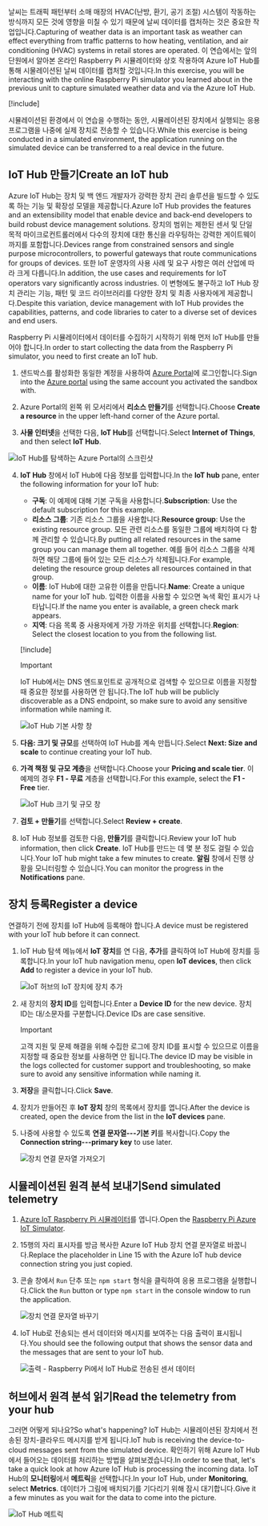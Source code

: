 <span data-ttu-id="6b9e7-101">날씨는 트래픽 패턴부터 소매 매장의 HVAC(난방, 환기, 공기 조절) 시스템이 작동하는 방식까지 모든 것에 영향을 미칠 수 있기 때문에 날씨 데이터를 캡처하는 것은 중요한 작업입니다.</span><span class="sxs-lookup"><span data-stu-id="6b9e7-101">Capturing of weather data is an important task as weather can effect everything from traffic patterns to how heating, ventilation, and air conditioning (HVAC) systems in retail stores are operated.</span></span> <span data-ttu-id="6b9e7-102">이 연습에서는 앞의 단원에서 알아본 온라인 Raspberry Pi 시뮬레이터와 상호 작용하여 Azure IoT Hub를 통해 시물레이션된 날씨 데이터를 캡처할 것입니다.</span><span class="sxs-lookup"><span data-stu-id="6b9e7-102">In this exercise, you will be interacting with the online Raspberry Pi simulator you learned about in the previous unit to capture simulated weather data and via the Azure IoT Hub.</span></span>

[!include[](../../../includes/azure-sandbox-activate.md)]

<span data-ttu-id="6b9e7-103">시뮬레이션된 환경에서 이 연습을 수행하는 동안, 시뮬레이션된 장치에서 실행되는 응용 프로그램을 나중에 실제 장치로 전송할 수 있습니다.</span><span class="sxs-lookup"><span data-stu-id="6b9e7-103">While this exercise is being conducted in a simulated environment, the application running on the simulated device can be transferred to a real device in the future.</span></span>

## <a name="create-an-iot-hub"></a><span data-ttu-id="6b9e7-104">IoT Hub 만들기</span><span class="sxs-lookup"><span data-stu-id="6b9e7-104">Create an IoT hub</span></span>
<span data-ttu-id="6b9e7-105">Azure IoT Hub는 장치 및 백 엔드 개발자가 강력한 장치 관리 솔루션을 빌드할 수 있도록 하는 기능 및 확장성 모델을 제공합니다.</span><span class="sxs-lookup"><span data-stu-id="6b9e7-105">Azure IoT Hub provides the features and an extensibility model that enable device and back-end developers to build robust device management solutions.</span></span> <span data-ttu-id="6b9e7-106">장치의 범위는 제한된 센서 및 단일 목적 마이크로컨트롤러에서 다수의 장치에 대한 통신을 라우팅하는 강력한 게이트웨이까지를 포함합니다.</span><span class="sxs-lookup"><span data-stu-id="6b9e7-106">Devices range from constrained sensors and single purpose microcontrollers, to powerful gateways that route communications for groups of devices.</span></span> <span data-ttu-id="6b9e7-107">또한 IoT 운영자의 사용 사례 및 요구 사항은 여러 산업에 따라 크게 다릅니다.</span><span class="sxs-lookup"><span data-stu-id="6b9e7-107">In addition, the use cases and requirements for IoT operators vary significantly across industries.</span></span> <span data-ttu-id="6b9e7-108">이 변형에도 불구하고 IoT Hub 장치 관리는 기능, 패턴 및 코드 라이브러리를 다양한 장치 및 최종 사용자에게 제공합니다.</span><span class="sxs-lookup"><span data-stu-id="6b9e7-108">Despite this variation, device management with IoT Hub provides the capabilities, patterns, and code libraries to cater to a diverse set of devices and end users.</span></span>

<span data-ttu-id="6b9e7-109">Raspberry Pi 시뮬레이터에서 데이터를 수집하기 시작하기 위해 먼저 IoT Hub를 만들어야 합니다.</span><span class="sxs-lookup"><span data-stu-id="6b9e7-109">In order to start collecting the data from the Raspberry Pi simulator, you need to first create an IoT hub.</span></span>

1. <span data-ttu-id="6b9e7-110">샌드박스를 활성화한 동일한 계정을 사용하여 [Azure Portal](https://portal.azure.com/learn.docs.microsoft.com?azure-portal=true)에 로그인합니다.</span><span class="sxs-lookup"><span data-stu-id="6b9e7-110">Sign into the [Azure portal](https://portal.azure.com/learn.docs.microsoft.com?azure-portal=true) using the same account you activated the sandbox with.</span></span>

2. <span data-ttu-id="6b9e7-111">Azure Portal의 왼쪽 위 모서리에서 **리소스 만들기**를 선택합니다.</span><span class="sxs-lookup"><span data-stu-id="6b9e7-111">Choose **Create a resource** in the upper left-hand corner of the Azure portal.</span></span>

3. <span data-ttu-id="6b9e7-112">**사물 인터넷**을 선택한 다음, **IoT Hub**를 선택합니다.</span><span class="sxs-lookup"><span data-stu-id="6b9e7-112">Select **Internet of Things**, and then select **IoT Hub**.</span></span>

![IoT Hub를 탐색하는 Azure Portal의 스크린샷](../media/fa40d1bc51bc4490f657e3c1a8371b5b.png)

4. <span data-ttu-id="6b9e7-114">**IoT Hub** 창에서 IoT Hub에 다음 정보를 입력합니다.</span><span class="sxs-lookup"><span data-stu-id="6b9e7-114">In the **IoT hub** pane, enter the following information for your IoT hub:</span></span>

   - <span data-ttu-id="6b9e7-115">**구독**: 이 예제에 대해 기본 구독을 사용합니다.</span><span class="sxs-lookup"><span data-stu-id="6b9e7-115">**Subscription**: Use the default subscription for this example.</span></span>
   - <span data-ttu-id="6b9e7-116">**리소스 그룹**: 기존 리소스 그룹을 사용합니다.</span><span class="sxs-lookup"><span data-stu-id="6b9e7-116">**Resource group**: Use the existing resource group.</span></span> <span data-ttu-id="6b9e7-117">모든 관련 리소스를 동일한 그룹에 배치하여 다 함께 관리할 수 있습니다.</span><span class="sxs-lookup"><span data-stu-id="6b9e7-117">By putting all related resources in the same group you can manage them all together.</span></span> <span data-ttu-id="6b9e7-118">예를 들어 리소스 그룹을 삭제하면 해당 그룹에 들어 있는 모든 리소스가 삭제됩니다.</span><span class="sxs-lookup"><span data-stu-id="6b9e7-118">For example, deleting the resource group deletes all resources contained in that group.</span></span>
   - <span data-ttu-id="6b9e7-119">**이름**: IoT Hub에 대한 고유한 이름을 만듭니다.</span><span class="sxs-lookup"><span data-stu-id="6b9e7-119">**Name**: Create a unique name for your IoT hub.</span></span> <span data-ttu-id="6b9e7-120">입력한 이름을 사용할 수 있으면 녹색 확인 표시가 나타납니다.</span><span class="sxs-lookup"><span data-stu-id="6b9e7-120">If the name you enter is available, a green check mark appears.</span></span>
   - <span data-ttu-id="6b9e7-121">**지역**: 다음 목록 중 사용자에게 가장 가까운 위치를 선택합니다.</span><span class="sxs-lookup"><span data-stu-id="6b9e7-121">**Region**: Select the closest location to you from the following list.</span></span>

    [!include[](../../../includes/azure-sandbox-regions-first-mention-note.md)]

    > [!IMPORTANT]
    > <span data-ttu-id="6b9e7-122">IoT Hub에서는 DNS 엔드포인트로 공개적으로 검색할 수 있으므로 이름을 지정할 때 중요한 정보를 사용하면 안 됩니다.</span><span class="sxs-lookup"><span data-stu-id="6b9e7-122">The IoT hub will be publicly discoverable as a DNS endpoint, so make sure to avoid any sensitive information while naming it.</span></span>

    ![IoT Hub 기본 사항 창](./../media/dbb7319388673b8ee0e0b407536156c0.png)

1. <span data-ttu-id="6b9e7-124">**다음: 크기 및 규모**를 선택하여 IoT Hub를 계속 만듭니다.</span><span class="sxs-lookup"><span data-stu-id="6b9e7-124">Select **Next: Size and scale** to continue creating your IoT hub.</span></span>
2. <span data-ttu-id="6b9e7-125">**가격 책정 및 규모 계층**을 선택합니다.</span><span class="sxs-lookup"><span data-stu-id="6b9e7-125">Choose your **Pricing and scale tier**.</span></span> <span data-ttu-id="6b9e7-126">이 예제의 경우 **F1 - 무료** 계층을 선택합니다.</span><span class="sxs-lookup"><span data-stu-id="6b9e7-126">For this example, select the **F1 - Free** tier.</span></span>

    ![IoT Hub 크기 및 규모 창](../media/b506eb3293fa4aa9d4785ad498fc476c.png)

3. <span data-ttu-id="6b9e7-128">**검토 + 만들기**를 선택합니다.</span><span class="sxs-lookup"><span data-stu-id="6b9e7-128">Select **Review + create**.</span></span>

4. <span data-ttu-id="6b9e7-129">IoT Hub 정보를 검토한 다음, **만들기**를 클릭합니다.</span><span class="sxs-lookup"><span data-stu-id="6b9e7-129">Review your IoT hub information, then click **Create**.</span></span> <span data-ttu-id="6b9e7-130">IoT Hub를 만드는 데 몇 분 정도 걸릴 수 있습니다.</span><span class="sxs-lookup"><span data-stu-id="6b9e7-130">Your IoT hub might take a few minutes to create.</span></span> <span data-ttu-id="6b9e7-131">**알림** 창에서 진행 상황을 모니터링할 수 있습니다.</span><span class="sxs-lookup"><span data-stu-id="6b9e7-131">You can monitor the progress in the **Notifications** pane.</span></span>

<!--STOPPED HERE-->
<!--
Now that you have created an IoT hub, it's time to locate the important information that you use to connect devices and applications to your IoT hub. In your IoT hub navigation menu, open **Shared access policies**. Select the **iothubowner** policy, and then copy the **Connection string---primary key** of your IoT hub. For more information, see [Control access to IoT Hub](https://docs.microsoft.com/azure/iot-hub/iot-hub-devguide-security).

> [!NOTE]
> You do not need this iothubowner connection string for this set-up exercise. However, you may need it for some of the tutorials or different IoT scenarios after you complete this set-up.

![Get your IoT hub connection string](../media/a4b41e6ea46ccbef653c411a9829610c.png)
-->

## <a name="register-a-device"></a><span data-ttu-id="6b9e7-132">장치 등록</span><span class="sxs-lookup"><span data-stu-id="6b9e7-132">Register a device</span></span>
<span data-ttu-id="6b9e7-133">연결하기 전에 장치를 IoT Hub에 등록해야 합니다.</span><span class="sxs-lookup"><span data-stu-id="6b9e7-133">A device must be registered with your IoT hub before it can connect.</span></span>

1. <span data-ttu-id="6b9e7-134">IoT Hub 탐색 메뉴에서 **IoT 장치**를 연 다음, **추가**를 클릭하여 IoT Hub에 장치를 등록합니다.</span><span class="sxs-lookup"><span data-stu-id="6b9e7-134">In your IoT hub navigation menu, open **IoT devices**, then click **Add** to register a device in your IoT hub.</span></span>

   ![IoT 허브의 IoT 장치에 장치 추가](../media/ee5f177abcf06b86dd007fce3b8448ad.png)

2. <span data-ttu-id="6b9e7-136">새 장치의 **장치 ID**를 입력합니다.</span><span class="sxs-lookup"><span data-stu-id="6b9e7-136">Enter a **Device ID** for the new device.</span></span> <span data-ttu-id="6b9e7-137">장치 ID는 대/소문자를 구분합니다.</span><span class="sxs-lookup"><span data-stu-id="6b9e7-137">Device IDs are case sensitive.</span></span>

    > [!IMPORTANT]
    > <span data-ttu-id="6b9e7-138">고객 지원 및 문제 해결을 위해 수집한 로그에 장치 ID를 표시할 수 있으므로 이름을 지정할 때 중요한 정보를 사용하면 안 됩니다.</span><span class="sxs-lookup"><span data-stu-id="6b9e7-138">The device ID may be visible in the logs collected for customer support and troubleshooting, so make sure to avoid any sensitive information while naming it.</span></span>

3. <span data-ttu-id="6b9e7-139">**저장**을 클릭합니다.</span><span class="sxs-lookup"><span data-stu-id="6b9e7-139">Click **Save**.</span></span>
4. <span data-ttu-id="6b9e7-140">장치가 만들어진 후 **IoT 장치** 창의 목록에서 장치를 엽니다.</span><span class="sxs-lookup"><span data-stu-id="6b9e7-140">After the device is created, open the device from the list in the **IoT devices** pane.</span></span>
5. <span data-ttu-id="6b9e7-141">나중에 사용할 수 있도록 **연결 문자열---기본 키**를 복사합니다.</span><span class="sxs-lookup"><span data-stu-id="6b9e7-141">Copy the **Connection string---primary key** to use later.</span></span>

   ![장치 연결 문자열 가져오기](../media/fba4413dcb652be92a6ab0f6bb638561.png)

## <a name="send-simulated-telemetry"></a><span data-ttu-id="6b9e7-143">시뮬레이션된 원격 분석 보내기</span><span class="sxs-lookup"><span data-stu-id="6b9e7-143">Send simulated telemetry</span></span>

1. <span data-ttu-id="6b9e7-144">[Azure IoT Raspberry Pi 시뮬레이터](https://azure-samples.github.io/raspberry-pi-web-simulator?azure-portal=true)를 엽니다.</span><span class="sxs-lookup"><span data-stu-id="6b9e7-144">Open the [Raspberry Pi Azure IoT Simulator](https://azure-samples.github.io/raspberry-pi-web-simulator?azure-portal=true).</span></span>
1. <span data-ttu-id="6b9e7-145">15행의 자리 표시자를 방금 복사한 Azure IoT Hub 장치 연결 문자열로 바꿉니다.</span><span class="sxs-lookup"><span data-stu-id="6b9e7-145">Replace the placeholder in Line 15 with the Azure IoT hub device connection string you just copied.</span></span>
1. <span data-ttu-id="6b9e7-146">콘솔 창에서 `Run` 단추 또는 `npm start` 형식을 클릭하여 응용 프로그램을 실행합니다.</span><span class="sxs-lookup"><span data-stu-id="6b9e7-146">Click the `Run` button or type `npm start` in the console window to run the application.</span></span>

    ![장치 연결 문자열 바꾸기](../media/Line15.png)

1. <span data-ttu-id="6b9e7-148">IoT Hub로 전송되는 센서 데이터와 메시지를 보여주는 다음 출력이 표시됩니다.</span><span class="sxs-lookup"><span data-stu-id="6b9e7-148">You should see the following output that shows the sensor data and the messages that are sent to your IoT hub.</span></span>

    ![출력 - Raspberry Pi에서 IoT Hub로 전송된 센서 데이터](../media/96b28d30e317b04347abb0d613738117.png)

## <a name="read-the-telemetry-from-your-hub"></a><span data-ttu-id="6b9e7-150">허브에서 원격 분석 읽기</span><span class="sxs-lookup"><span data-stu-id="6b9e7-150">Read the telemetry from your hub</span></span>
<span data-ttu-id="6b9e7-151">그러면 어떻게 되나요?</span><span class="sxs-lookup"><span data-stu-id="6b9e7-151">So what's happening?</span></span> <span data-ttu-id="6b9e7-152">IoT Hub는 시뮬레이션된 장치에서 전송된 장치-클라우드 메시지를 받게 됩니다.</span><span class="sxs-lookup"><span data-stu-id="6b9e7-152">IoT hub is receiving the device-to-cloud messages sent from the simulated device.</span></span> <span data-ttu-id="6b9e7-153">확인하기 위해 Azure IoT Hub에서 들어오는 데이터를 처리하는 방법을 살펴보겠습니다.</span><span class="sxs-lookup"><span data-stu-id="6b9e7-153">In order to see that, let's take a quick look at how Azure IoT Hub is processing the incoming data.</span></span> <span data-ttu-id="6b9e7-154">IoT Hub의 **모니터링**에서 **메트릭**을 선택합니다.</span><span class="sxs-lookup"><span data-stu-id="6b9e7-154">In your IoT Hub, under **Monitoring**, select **Metrics**.</span></span> <span data-ttu-id="6b9e7-155">데이터가 그림에 배치되기를 기다리기 위해 잠시 대기합니다.</span><span class="sxs-lookup"><span data-stu-id="6b9e7-155">Give it a few minutes as you wait for the data to come into the picture.</span></span>

![IoT Hub 메트릭](../media/HubMetrics.png)


<!--Reference links
https://docs.microsoft.com/azure/iot-hub/iot-hub-raspberry-pi-web-simulator-get-started-->
